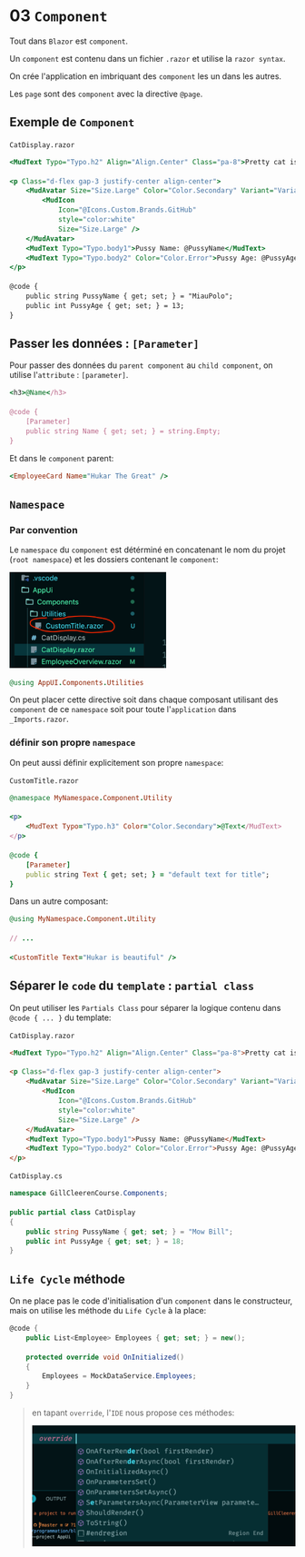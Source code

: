 # 03 `Component`

Tout dans `Blazor` est `component`.

Un `component` est contenu dans un fichier `.razor` et utilise la `razor syntax`.

On crée l'application en imbriquant des `component` les un dans les autres.

Les `page` sont des `component` avec la directive `@page`.



## Exemple de `Component`

`CatDisplay.razor`

```asp
<MudText Typo="Typo.h2" Align="Align.Center" Class="pa-8">Pretty cat is displayed</MudText>

<p Class="d-flex gap-3 justify-center align-center">  
    <MudAvatar Size="Size.Large" Color="Color.Secondary" Variant="Variant.Filled">
        <MudIcon 
            Icon="@Icons.Custom.Brands.GitHub" 
            style="color:white"
            Size="Size.Large" />
    </MudAvatar>
    <MudText Typo="Typo.body1">Pussy Name: @PussyName</MudText>
    <MudText Typo="Typo.body2" Color="Color.Error">Pussy Age: @PussyAge</MudText>
</p>

@code {
    public string PussyName { get; set; } = "MiauPolo";
    public int PussyAge { get; set; } = 13;
}
```



## Passer les données : `[Parameter]`

Pour passer des données du `parent component` au `child component`, on utilise l'`attribute` : `[parameter]`.

```ruby
<h3>@Name</h3>
    
@code {
    [Parameter]
    public string Name { get; set; } = string.Empty;
}
```

Et dans le `component` parent:

```ruby
<EmployeeCard Name="Hukar The Great" />
```





## `Namespace`

### Par convention

Le `namespace` du `component` est détérminé en concatenant le nom du projet (`root namespace`) et les dossiers contenant le `component`:

<img src="assets/cudtom-title-component-path-namespace.png" alt="cudtom-title-component-path-namespace" style="zoom:33%;" />

```ruby
@using AppUI.Components.Utilities
```

On peut placer cette directive soit dans chaque composant utilisant des `component` de ce `namespace` soit pour toute l'`application` dans `_Imports.razor`.

### définir son propre `namespace`

On peut aussi définir explicitement son propre `namespace`:

`CustomTitle.razor`

```ruby
@namespace MyNamespace.Component.Utility

<p>
    <MudText Typo="Typo.h3" Color="Color.Secondary">@Text</MudText>
</p>

@code {
    [Parameter]
    public string Text { get; set; } = "default text for title";
}
```

Dans un autre composant:

```ruby
@using MyNamespace.Component.Utility

// ...

<CustomTitle Text="Hukar is beautiful" />
```



## Séparer le `code` du `template` : `partial class`

On peut utiliser les `Partials Class` pour séparer la logique contenu dans `@code { ... }` du template:

`CatDisplay.razor`

```html
<MudText Typo="Typo.h2" Align="Align.Center" Class="pa-8">Pretty cat is displayed</MudText>

<p Class="d-flex gap-3 justify-center align-center">  
    <MudAvatar Size="Size.Large" Color="Color.Secondary" Variant="Variant.Filled">
        <MudIcon 
            Icon="@Icons.Custom.Brands.GitHub" 
            style="color:white"
            Size="Size.Large" />
    </MudAvatar>
    <MudText Typo="Typo.body1">Pussy Name: @PussyName</MudText>
    <MudText Typo="Typo.body2" Color="Color.Error">Pussy Age: @PussyAge</MudText>
</p>
```

`CatDisplay.cs`

```cs
namespace GillCleerenCourse.Components;

public partial class CatDisplay
{
    public string PussyName { get; set; } = "Mow Bill";
    public int PussyAge { get; set; } = 18;
}
```



## `Life Cycle` méthode

On ne place pas le code d'initialisation d'un `component` dans le constructeur, mais on utilise les méthode du `Life Cycle` à la place:

```c#
@code {
    public List<Employee> Employees { get; set; } = new();

    protected override void OnInitialized()
    {
        Employees = MockDataService.Employees;
    }
}
```

> en tapant `override`, l'`IDE` nous propose ces méthodes:
>
> <img src="assets/override-life-cycle-method.png" alt="override-life-cycle-method" />
